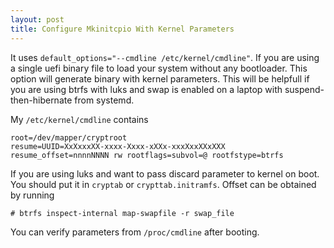 ```yaml
---
layout: post
title: Configure Mkinitcpio With Kernel Parameters
---
```


It uses `default_options="--cmdline /etc/kernel/cmdline"`. If you are using a single uefi binary file to load your system without any bootloader. This option will generate binary with kernel parameters. This will be helpfull if you are using btrfs with luks and swap is enabled on a laptop with suspend-then-hibernate from systemd.

My `/etc/kernel/cmdline` contains

```
root=/dev/mapper/cryptroot
resume=UUID=XxXxxxXX-xxxx-Xxxx-xXXx-xxxXxxXXxXXX
resume_offset=nnnnNNNN rw rootflags=subvol=@ rootfstype=btrfs
```

If you are using luks and want to pass discard parameter to kernel on boot. You should put it in `cryptab` or `crypttab.initramfs`. Offset can be obtained by running

```
# btrfs inspect-internal map-swapfile -r swap_file
```

You can verify parameters from `/proc/cmdline` after booting.
